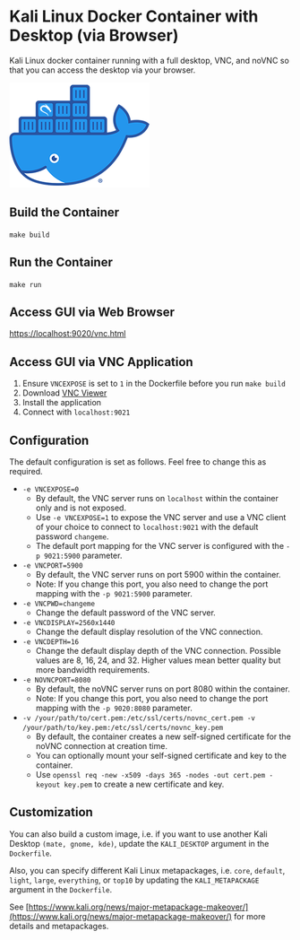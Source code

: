 # Kali Linux Docker Container with Desktop (via Browser)

Kali Linux docker container running with a full desktop, VNC, and noVNC so that you can access the desktop via your browser.

![docker](./logo.png)

## Build the Container

`make build`

## Run the Container

`make run`

## Access GUI via Web Browser

[https://localhost:9020/vnc.html](https://localhost:9020/vnc.html)

## Access GUI via VNC Application
1) Ensure `VNCEXPOSE` is set to `1` in the Dockerfile before you run `make build`
2) Download [VNC Viewer](https://www.realvnc.com/en/connect/download/viewer/)
3) Install the application
4) Connect with `localhost:9021`

## Configuration

The default configuration is set as follows. Feel free to change this as required.

- `-e VNCEXPOSE=0`
  - By default, the VNC server runs on `localhost` within the container only and is not exposed.
  - Use `-e VNCEXPOSE=1` to expose the VNC server and use a VNC client of your choice to connect to `localhost:9021` with the default password `changeme`.
  - The default port mapping for the VNC server is configured with the `-p 9021:5900` parameter.
- `-e VNCPORT=5900`
  - By default, the VNC server runs on port 5900 within the container.
  - Note: If you change this port, you also need to change the port mapping with the `-p 9021:5900` parameter.
- `-e VNCPWD=changeme`
  - Change the default password of the VNC server.
- `-e VNCDISPLAY=2560x1440`
  - Change the default display resolution of the VNC connection.
- `-e VNCDEPTH=16`
  - Change the default display depth of the VNC connection. Possible values are 8, 16, 24, and 32. Higher values mean better quality but more bandwidth requirements.
- `-e NOVNCPORT=8080`
  - By default, the noVNC server runs on port 8080 within the container.
  - Note: If you change this port, you also need to change the port mapping with the `-p 9020:8080` parameter.
- `-v /your/path/to/cert.pem:/etc/ssl/certs/novnc_cert.pem -v /your/path/to/key.pem:/etc/ssl/certs/novnc_key.pem`
  - By default, the container creates a new self-signed certificate for the noVNC connection at creation time.
  - You can optionally mount your self-signed certificate and key to the container.
  - Use `openssl req -new -x509 -days 365 -nodes -out cert.pem -keyout key.pem` to create a new certificate and key.

## Customization

You can also build a custom image, i.e. if you want to use another Kali Desktop `(mate, gnome, kde)`, update the `KALI_DESKTOP` argument in the `Dockerfile`. 

Also, you can specify different Kali Linux metapackages, i.e. `core`, `default`, `light`, `large`, `everything`, or `top10` by updating the `KALI_METAPACKAGE` argument in the `Dockerfile`.

See [https://www.kali.org/news/major-metapackage-makeover/](https://www.kali.org/news/major-metapackage-makeover/) for more details and metapackages.
